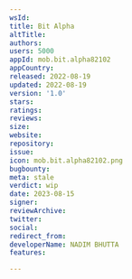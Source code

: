 ```yaml
---
wsId: 
title: Bit Alpha
altTitle: 
authors: 
users: 5000
appId: mob.bit.alpha82102
appCountry: 
released: 2022-08-19
updated: 2022-08-19
version: '1.0'
stars: 
ratings: 
reviews: 
size: 
website: 
repository: 
issue: 
icon: mob.bit.alpha82102.png
bugbounty: 
meta: stale
verdict: wip
date: 2023-08-15
signer: 
reviewArchive: 
twitter: 
social: 
redirect_from: 
developerName: NADIM BHUTTA
features: 

---
```


